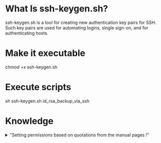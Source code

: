 # What Is ssh-keygen.sh?
ssh-keygen.sh is a tool for creating new authentication key pairs for SSH. Such key pairs are used for automating logins, single sign-on, and for authenticating hosts.

# Make it executable
chmod +x ssh-keygen.sh

# Execute scripts
sh ssh-keygen.sh id_rsa_backup_via_ssh

# Knowledge
<details>
    <summary>"Setting permissions based on quotations from the manual pages !"</summary>
    <br>
    <table class="s-table">
    <thead>
    <tr>
    <th>Directory or File</th>
    <th>Man Page</th>
    <th>Recommended<br/>Permissions</th>
    <th>Mandatory<br/>Permissions</th>
    </tr>
    </thead>
    <tbody>
    <tr>
    <td><code>~/.ssh/</code></td>
    <td>There is no general requirement to keep the entire contents of this directory secret, but the recommended permissions are read/write/execute for the user, and not accessible by others.</td>
    <td>700</td>
    <td></td>
    </tr>
    <tr>
    <td><code>~/.ssh/authorized_keys</code></td>
    <td>This file is not highly sensitive, but the recommended permissions are read/write for the user, and not accessible by others</td>
    <td>600</td>
    <td></td>
    </tr>
    <tr>
    <td><code>~/.ssh/config</code></td>
    <td>Because of the potential for abuse, this file must have strict permissions: read/write for the user, and not writable by others.</td>
    <td></td>
    <td>600</td>
    </tr>
    <tr>
    <td><code>~/.ssh/identity</code><br/><code>~/.ssh/id_dsa</code><br/><code>~/.ssh/id_rsa</code></td>
    <td>These files contain sensitive data and should be readable by the user but not accessible by others (read/write/execute)</td>
    <td></td>
    <td>600</td>
    </tr>
    <tr>
    <td><code>~/.ssh/identity.pub</code><br/><code>~/.ssh/id_dsa.pub</code><br/><code>~/.ssh/id_rsa.pub</code></td>
    <td>Contains the public key for authentication.  These files are not sensitive and can (but need not) be readable by anyone.</td>
    <td>644</td>
    <td></td>
    </tr>
    </tbody>
    </table>
    <p>All the man page quotes are from <a href="https://linuxcommand.org/lc3_man_pages/ssh1.html" rel="noreferrer">https://linuxcommand.org/lc3_man_pages/ssh1.html</a></p>
</details>

